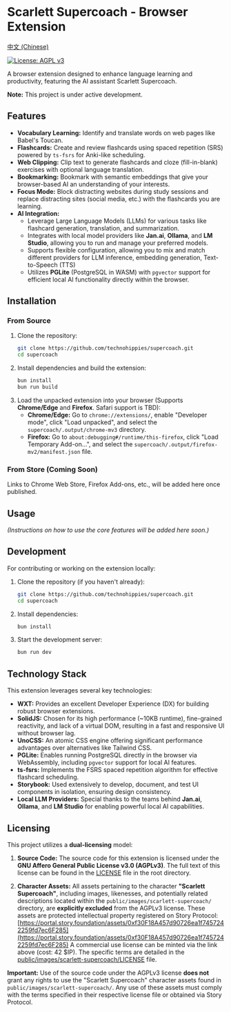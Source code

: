 # Scarlett Supercoach - Browser Extension

[中文 (Chinese)](./README.zh.md)

[![License: AGPL v3](https://img.shields.io/badge/License-AGPL%20v3-blue.svg)](https://www.gnu.org/licenses/agpl-3.0)
<!-- Add other badges later: build status, version, etc. -->

A browser extension designed to enhance language learning and productivity, featuring the AI assistant Scarlett Supercoach.

**Note:** This project is under active development.

## Features

*   **Vocabulary Learning:** Identify and translate words on web pages like Babel's Toucan.
*   **Flashcards:** Create and review flashcards using spaced repetition (SRS) powered by `ts-fsrs` for Anki-like scheduling.
*   **Web Clipping:** Clip text to generate flashcards and cloze (fill-in-blank) exercises with optional language translation.
*   **Bookmarking:** Bookmark with semantic embeddings that give your browser-based AI an understanding of your interests.
*   **Focus Mode:** Block distracting websites during study sessions and replace distracting sites (social media, etc.) with the flashcards you are learning.
*   **AI Integration:**
    *   Leverage Large Language Models (LLMs) for various tasks like flashcard generation, translation, and summarization.
    *   Integrates with local model providers like **Jan.ai**, **Ollama**, and **LM Studio**, allowing you to run and manage your preferred models.
    *   Supports flexible configuration, allowing you to mix and match different providers for LLM inference, embedding generation, Text-to-Speech (TTS)
    *   Utilizes **PGLite** (PostgreSQL in WASM) with `pgvector` support for efficient local AI functionality directly within the browser.

## Installation

### From Source

1.  Clone the repository:
    ```bash
    git clone https://github.com/technohippies/supercoach.git
    cd supercoach
    ```
2.  Install dependencies and build the extension:
    ```bash
    bun install
    bun run build
    ```
3.  Load the unpacked extension into your browser (Supports **Chrome/Edge** and **Firefox**. Safari support is TBD):
    *   **Chrome/Edge:** Go to `chrome://extensions/`, enable "Developer mode", click "Load unpacked", and select the `supercoach/.output/chrome-mv3` directory.
    *   **Firefox:** Go to `about:debugging#/runtime/this-firefox`, click "Load Temporary Add-on...", and select the `supercoach/.output/firefox-mv2/manifest.json` file.

### From Store (Coming Soon)

Links to Chrome Web Store, Firefox Add-ons, etc., will be added here once published.

## Usage

*(Instructions on how to use the core features will be added here soon.)*

## Development

For contributing or working on the extension locally:

1.  Clone the repository (if you haven't already):
    ```bash
    git clone https://github.com/technohippies/supercoach.git
    cd supercoach
    ```
2.  Install dependencies:
    ```bash
    bun install
    ```
3.  Start the development server:
    ```bash
    bun run dev
    ```

## Technology Stack

This extension leverages several key technologies:

*   **WXT:** Provides an excellent Developer Experience (DX) for building robust browser extensions.
*   **SolidJS:** Chosen for its high performance (~10KB runtime), fine-grained reactivity, and lack of a virtual DOM, resulting in a fast and responsive UI without browser lag.
*   **UnoCSS:** An atomic CSS engine offering significant performance advantages over alternatives like Tailwind CSS.
*   **PGLite:** Enables running PostgreSQL directly in the browser via WebAssembly, including `pgvector` support for local AI features.
*   **ts-fsrs:** Implements the FSRS spaced repetition algorithm for effective flashcard scheduling.
*   **Storybook:** Used extensively to develop, document, and test UI components in isolation, ensuring design consistency. 
*   **Local LLM Providers:** Special thanks to the teams behind **Jan.ai**, **Ollama**, and **LM Studio** for enabling powerful local AI capabilities.

## Licensing

This project utilizes a **dual-licensing** model:

1.  **Source Code:** The source code for this extension is licensed under the **GNU Affero General Public License v3.0 (AGPLv3)**. The full text of this license can be found in the [LICENSE](./LICENSE) file in the root directory.

2.  **Character Assets:** All assets pertaining to the character **"Scarlett Supercoach"**, including images, likenesses, and potentially related descriptions located within the `public/images/scarlett-supercoach/` directory, are **explicitly excluded** from the AGPLv3 license. These assets are protected intellectual property registered on Story Protocol:
    [https://portal.story.foundation/assets/0xf30F18A457d90726ea1f7457242259fd7ec6F285](https://portal.story.foundation/assets/0xf30F18A457d90726ea1f7457242259fd7ec6F285)
    A commercial use license can be minted via the link above (cost: 42 $IP). The specific terms are detailed in the [public/images/scarlett-supercoach/LICENSE](./public/images/scarlett-supercoach/LICENSE) file.

**Important:** Use of the source code under the AGPLv3 license **does not** grant any rights to use the "Scarlett Supercoach" character assets found in `public/images/scarlett-supercoach/`. Any use of these assets must comply with the terms specified in their respective license file or obtained via Story Protocol.